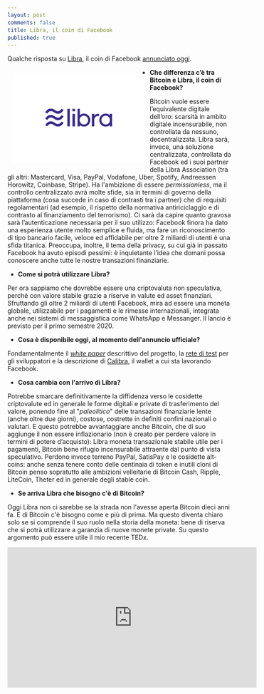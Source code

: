 ```yaml
---
layout: post
comments: false
title: Libra, il coin di Facebook
published: true
---
```


Qualche risposta su [Libra](https://libra.org), il coin di Facebook [annunciato oggi](https://libra.org/en-US/wp-content/uploads/sites/23/2019/06/IntroducingLibra_en_US.pdf).

<img src="/images/2019-06-18-libra.png" alt="Libra, il coin di Facebook" width="300" align="left" hspace="10" vspace="10" />

* **Che differenza c’è tra Bitcoin e Libra, il coin di Facebook?**

Bitcoin vuole essere l’equivalente digitale dell’oro: scarsità in ambito digitale incensurabile, non controllata da nessuno, decentralizzata. Libra sarà, invece, una soluzione centralizzata, controllata da Facebook ed i suoi partner della Libra Association (tra gli altri: Mastercard, Visa, PayPal, Vodafone, Uber, Spotify, Andreessen Horowitz, Coinbase, Stripe). Ha l'ambizione di essere *permissionless*, ma il controllo centralizzato avrà molte sfide, sia in termini di governo della piattaforma (cosa succede in caso di contrasti tra i partner) che di requisiti regolamentari (ad esempio, il rispetto della normativa antiriciclaggio e di contrasto al finanziamento del terrorismo).  Ci sarà da capire quanto gravosa sarà l’autenticazione necessaria per il suo utilizzo: Facebook finora ha dato una esperienza utente molto semplice e fluida, ma fare un riconoscimento di tipo bancario facile, veloce ed affidabile per oltre 2 miliardi di utenti è una sfida titanica. Preoccupa, inoltre, il tema della privacy, su cui già in passato Facebook ha avuto episodi pessimi: è inquietante l’idea che domani possa conoscere anche tutte le nostre transazioni finanziarie.

* **Come si potrà utilizzare Libra?**

Per ora sappiamo che dovrebbe essere una criptovaluta non speculativa, perché con valore stabile grazie a riserve in valute ed asset finanziari. Sfruttando gli oltre 2 miliardi di utenti Facebook, mira ad essere una moneta globale, utilizzabile per i pagamenti e le rimesse internazionali, integrata anche nei sistemi di messaggistica come WhatsApp e Messanger. Il lancio è previsto per il primo semestre 2020.

* **Cosa è disponibile oggi, al momento dell'annuncio ufficiale?**

Fondamentalmente il [*white paper*](https://libra.org/en-US/white-paper/)
descrittivo del progetto, la [rete di test](https://developers.libra.org/)
per gli sviluppatori e la descrizione di [Calibra](https://newsroom.fb.com/news/2019/06/coming-in-2020-calibra/), il wallet a cui sta lavorando Facebook.

* **Cosa cambia con l'arrivo di Libra?**

Potrebbe smarcare definitivamente la diffidenza verso le cosidette criptovalute ed in generale le forme digitali e private di trasferimento del valore, ponendo fine al "*paleolitico*" delle transazioni finanziarie lente (anche oltre due giorni), costose, costrette in definiti confini nazionali o valutari. E questo potrebbe avvantaggiare anche Bitcoin, che di suo aggiunge il non essere inflazionario (non è creato per perdere valore in termini di potere d’acquisto): Libra moneta transazionale stabile utile per i pagamenti, Bitcoin bene rifugio incensurabile attraente dal punto di vista speculativo. Perdono invece terreno PayPal, SatisPay e le cosidette alt-coins: anche senza tenere conto delle centinaia di token e inutili cloni di Bitcoin penso sopratutto alle ambizioni velleitarie di Bitcoin Cash, Ripple, LiteCoin, Theter ed in generale degli stable coin.

* **Se arriva Libra che bisogno c'è di Bitcoin?**

Oggi Libra non ci sarebbe se la strada non l'avesse aperta Bitcoin dieci anni fa. E di Bitcoin c'è bisogno come e più di prima. Ma questo diventa chiaro solo se si comprende il suo ruolo nella storia della moneta: bene di riserva che si potrà utilizzare a garanzia di nuove monete private. Su questo argomento può essere utile il mio recente TEDx.

<iframe width="560" height="315" src="https://www.youtube.com/embed/3XRF9erlMmU" frameborder="0" allow="accelerometer; autoplay; encrypted-media; gyroscope; picture-in-picture" allowfullscreen></iframe>
